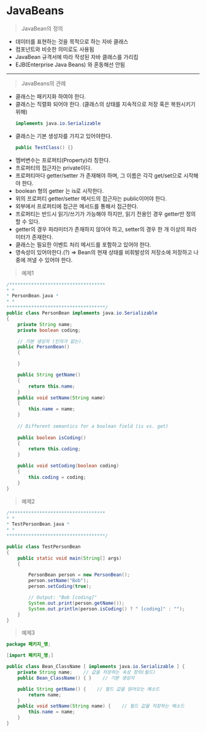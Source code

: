 # JavaBeans
> JavaBean의 정의
- 데이터를 표현하는 것을 목적으로 하는 자바 클래스
- 컴포넌트와 비슷한 의미로도 사용됨
- JavaBean 규격서에 따라 작성된 자바 클래스를 가리킴
- EJB(Enterprise Java Beans) 와 혼동해선 안됨
----
> JavaBeans의 관례
- 클래스는 패키지화 하여야 한다.
- 클래스는 직렬화 되어야 한다. (클래스의 상태를 지속적으로 저장 혹은 복원시키기 위해)
    ```java
    implements java.io.Serializable
    ```
- 클래스는 기본 생성자를 가지고 있어야한다.
    ```java
    public TestClass() {}
    ```
- 멤버변수는 프로퍼티(Property)라 칭한다.
- 프로퍼티의 접근자는 private이다.
- 프로퍼티마다 getter/setter 가 존재해야 하며, 그 이름은 각각 get/set으로 시작해야 한다.
- boolean 형의 getter 는 is로 시작한다.
- 위의 프로퍼티 getter/setter 메서드의 접근자는 public이어야 한다.
- 외부에서 프로퍼티에 접근은 메서드를 통해서 접근한다.
- 프로퍼티는 반드시 읽기/쓰기가 가능해야 하지만, 읽기 전용인 경우 getter만 정의할 수 있다.
- getter의 경우 파라미터가 존재하지 않아야 하고, setter의 경우 한 개 이상의 파라미터가 존재한다.
- 클래스는 필요한 이벤트 처리 메서드를 포함하고 있어야 한다.
- 영속성이 있어야한다.(?) ⇒ Bean의 현재 상태를 비휘발성의 저장소에 저장하고 나중에 꺼낼 수 있어야 한다.
> 예제1
```java
/***********************************
* * 
* PersonBean.java *
* *
************************************/
public class PersonBean implements java.io.Serializable 
{
    private String name;
    private boolean coding;

    // 기본 생성자 (인자가 없는).
    public PersonBean() 
    {

    }

    public String getName() 
    {
        return this.name;
    }
    public void setName(String name) 
    {
        this.name = name;
    }
    
    // Different semantics for a boolean field (is vs. get)
    
    public boolean isCoding() 
    {
        return this.coding;
    }

    public void setCoding(boolean coding) 
    {
        this.coding = coding;
    }
}
```
>예제2
```java
/***********************************
* * 
* TestPersonBean.java *
* *
************************************/

public class TestPersonBean 
{
    public static void main(String[] args) 
    {

        PersonBean person = new PersonBean();
        person.setName("Bob");
        person.setCoding(true);

        // Output: "Bob [coding]"
        System.out.print(person.getName());
        System.out.println(person.isCoding() ? " [coding]" : "");
    }
}
```
> 예제3
```java
package 패키지_명;

[import 패키지_명;]

public class Bean_ClassName [ implements java.io.Serializable ] {
	private String name;    // 값을 저장하는 속성 정의(필드)
	public Bean_ClassName() { }    // 기본 생성자

	public String getName() {    // 필드 값을 읽어오는 메소드 
		return name; 
	}
	public void setName(String name) {    // 필드 값을 저장하는 메소드
		this.name = name;
	}
}
```